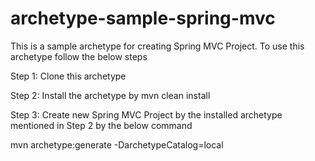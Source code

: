 # archetype-sample-spring-mvc
This is a sample archetype for creating Spring MVC Project. To use this archetype follow the below steps 

Step 1: Clone this archetype 

Step 2: Install the archetype by mvn clean install 

Step 3: Create new Spring MVC Project by the installed archetype mentioned in Step 2 by the below command 

mvn archetype:generate -DarchetypeCatalog=local


